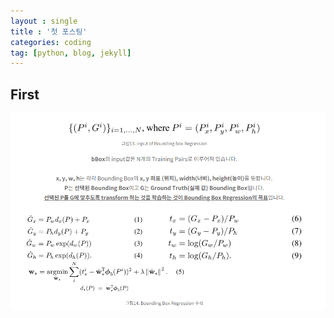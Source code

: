 ```yaml
---
layout : single
title : '첫 포스팅'
categories: coding
tag: [python, blog, jekyll]
---
```


## First

![](../images/2022-07-08-first/410f659242aa58e0b474664637f4435178a66113.png)
